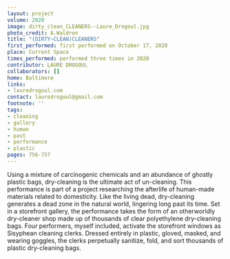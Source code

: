 ```yaml
---
layout: project
volume: 2020
image: dirty_clean_CLEANERS--Laure_Drogoul.jpg
photo_credit: A.Waldron
title: "(DIRTY~CLEAN)CLEANERS"
first_performed: first performed on October 17, 2020
place: Current Space
times_performed: performed three times in 2020
contributor: LAURE DROGOUL
collaborators: []
home: Baltimore
links:
- lauredrogoul.com
contact: lauredrogoul@gmail.com
footnote: ''
tags:
- cleaning
- gallery
- human
- past
- performance
- plastic
pages: 756-757
---
```

Using a mixture of carcinogenic chemicals and an abundance of ghostly plastic bags, dry-cleaning is the ultimate act of un-cleaning. This performance is part of a project researching the afterlife of human-made materials related to domesticity. Like the living dead, dry-cleaning generates a dead zone in the natural world, lingering long past its time. Set in a storefront gallery, the performance takes the form of an otherworldly dry-cleaner shop made up of thousands of clear polyethylene dry-cleaning bags. Four performers, myself included, activate the storefront windows as Sisyphean cleaning clerks. Dressed entirely in plastic, gloved, masked, and wearing goggles, the clerks perpetually sanitize, fold, and sort thousands of plastic dry-cleaning bags.
